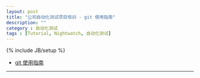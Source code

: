 ```yaml
---
layout: post
title: "公司自动化测试项目培训 - git 使用指南"
description: ""
category : 自动化测试
tags : [Tutorial, Nightwatch, 自动化测试]
---
```

{% include JB/setup %}

*   [git 使用指南](http://www.bootcss.com/p/git-guide/)



---